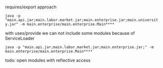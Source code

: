 requires/export approach

`
java -p "main.api.jar;main.labor.market.jar;main.enterprise.jar;main.university.jar" -m main.enterprise/main.enterprise.Main****
`

with uses/provide we can not include some modules because of ServiceLoader

`
java -p "main.api.jar;main.labor.market.jar;main.enterprise.jar;" -m main.enterprise/main.enterprise.Main****
`


todo: open modules with reflective access
